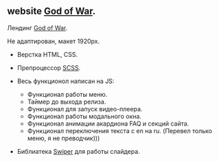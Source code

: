 ## website [God of War](https://website-god-of-war-chi.vercel.app/).

Лендинг [God of War](https://website-god-of-war-chi.vercel.app/).

Не адаптирован, макет 1920рх.

- Верстка HTML, CSS.
- Препроцессор [SCSS](https://sass-scss.ru/).

- Весь функционол написан на JS:
   - Функционал работы меню.
   - Таймер до выхода релиза.
   - Функционал для запуск видео-плеера.
   - Функционал работы модального окна.
   - Функционал анимации акардиона FAQ и секций сайта.
   - Функционал переключения текста c en на ru. (Перевел только меню, я не преводчик)))
- Библиатека [Swiper](https://swiperjs.com/) для работы слайдера.
